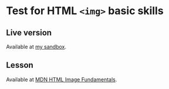# Test for HTML ```<img>``` basic skills

## Live version
Available at [my sandbox](https://codesandbox.io/s/test-your-skills-html-images-task-1-2-3-njzt4w).

## Lesson
Available at [MDN HTML Image Fundamentals](https://developer.mozilla.org/en-US/docs/Learn/HTML/Multimedia_and_embedding/Images_in_HTML/Test_your_skills:_HTML_images).